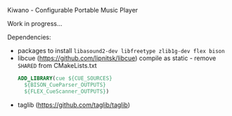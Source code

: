 Kiwano - Configurable Portable Music Player

Work in progress...

Dependencies:
* packages to install `libasound2-dev libfreetype zlib1g-dev flex bison`
* libcue (https://github.com/lipnitsk/libcue)
  compile as static - remove `SHARED` from CMakeLists.txt
  ```cmake
  ADD_LIBRARY(cue ${CUE_SOURCES}
  	${BISON_CueParser_OUTPUTS}
	${FLEX_CueScanner_OUTPUTS})
	```
* taglib (https://github.com/taglib/taglib)